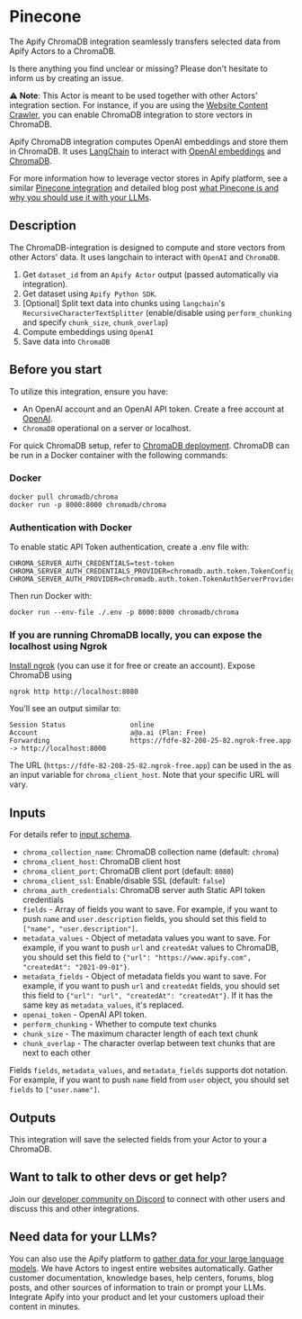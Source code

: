 # Pinecone

The Apify ChromaDB integration seamlessly transfers selected data from Apify Actors to a ChromaDB.

Is there anything you find unclear or missing? Please don't hesitate to inform us by creating an issue.

⚠️ **Note**: This Actor is meant to be used together with other Actors' integration section.
For instance, if you are using the [Website Content Crawler](https://apify.com/apify/website-content-crawler),
you can enable ChromaDB integration to store vectors in ChromaDB.

Apify ChromaDB integration computes OpenAI embeddings and store them in ChromaDB. It uses [LangChain](https://www.langchain.com/)
to interact with [OpenAI embeddings](https://platform.openai.com/docs/guides/embeddings) and [ChromaDB](https://www.trychroma.com/).

For more information how to leverage vector stores in Apify platform, see a similar [Pinecone
integration](https://github.com/HonzaTuron/pinecone) and detailed blog post [what Pinecone is and why you should use it with your LLMs](https://blog.apify.com/what-is-pinecone-why-use-it-with-llms/).

## Description

The ChromaDB-integration is designed to compute and store vectors from other Actors' data. It uses langchain
to interact with `OpenAI` and `ChromaDB`.

1. Get `dataset_id` from an `Apify Actor` output (passed automatically via integration).
2. Get dataset using `Apify Python SDK`.
3. [Optional] Split text data into chunks using `langchain`'s `RecursiveCharacterTextSplitter`
(enable/disable using `perform_chunking` and specify `chunk_size`, `chunk_overlap`)
4. Compute embeddings using `OpenAI`
5. Save data into `ChromaDB`

## Before you start

To utilize this integration, ensure you have:

- An OpenAI account and an OpenAI API token. Create a free account at [OpenAI](https://beta.openai.com/).
- `ChromaDB` operational on a server or localhost.

For quick ChromaDB setup, refer to [ChromaDB deployment](https://docs.trychroma.com/deployment#docker).
ChromaDB can be run in a Docker container with the following commands:

### Docker

```shell
docker pull chromadb/chroma
docker run -p 8000:8000 chromadb/chroma
```

### Authentication with Docker

To enable static API Token authentication, create a .env file with:

```dotenv
CHROMA_SERVER_AUTH_CREDENTIALS=test-token
CHROMA_SERVER_AUTH_CREDENTIALS_PROVIDER=chromadb.auth.token.TokenConfigServerAuthCredentialsProvider
CHROMA_SERVER_AUTH_PROVIDER=chromadb.auth.token.TokenAuthServerProvider
```

Then run Docker with:

```shell
docker run --env-file ./.env -p 8000:8000 chromadb/chroma
```

### If you are running ChromaDB locally, you can expose the localhost using Ngrok

[Install ngrok](https://ngrok.com/download) (you can use it for free or create an account). Expose ChromaDB using

```shell
ngrok http http://localhost:8080
```

You'll see an output similar to:
```text
Session Status                online
Account                       a@a.ai (Plan: Free)
Forwarding                    https://fdfe-82-208-25-82.ngrok-free.app -> http://localhost:8000
```

The URL (`https://fdfe-82-208-25-82.ngrok-free.app`) can be used in the as an input variable for `chroma_client_host`.
Note that your specific URL will vary.


## Inputs

For details refer to [input schema](.actor/input_schema.json).

- `chroma_collection_name`: ChromaDB collection name (default: `chroma`)
- `chroma_client_host`: ChromaDB client host
- `chroma_client_port`: ChromaDB client port (default: `8080`)
- `chroma_client_ssl`: Enable/disable SSL (default: `false`)
- `chroma_auth_credentials`: ChromaDB server auth Static API token credentials
- `fields` - Array of fields you want to save. For example, if you want to push `name` and `user.description` fields, you should set this field to `["name", "user.description"]`.
- `metadata_values` - Object of metadata values you want to save. For example, if you want to push `url` and `createdAt` values to ChromaDB, you should set this field to `{"url": "https://www.apify.com", "createdAt": "2021-09-01"}`.
- `metadata_fields` - Object of metadata fields you want to save. For example, if you want to push `url` and `createdAt` fields, you should set this field to `{"url": "url", "createdAt": "createdAt"}`. If it has the same key as `metadata_values`, it's replaced.
- `openai_token` - OpenAI API token.
- `perform_chunking` - Whether to compute text chunks
- `chunk_size` - The maximum character length of each text chunk
- `chunk_overlap` - The character overlap between text chunks that are next to each other

Fields `fields`, `metadata_values`, and `metadata_fields` supports dot notation. For example, if you want to push `name` field from `user` object, you should set `fields` to `["user.name"]`.

## Outputs

This integration will save the selected fields from your Actor to your a ChromaDB.

## Want to talk to other devs or get help?

Join our [developer community on Discord](https://discord.com/invite/jyEM2PRvMU) to connect with other users and discuss this and other integrations.

## Need data for your LLMs?

You can also use the Apify platform to [gather data for your large language models](https://apify.com/data-for-generative-ai). We have Actors to ingest entire websites automatically.
Gather customer documentation, knowledge bases, help centers, forums, blog posts, and other sources of information to train or prompt your LLMs.
Integrate Apify into your product and let your customers upload their content in minutes.
